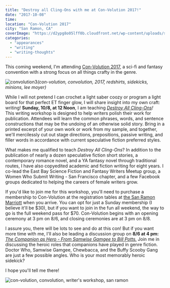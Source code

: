 ```yaml
---
title: "Destroy all Cling-Ons with me at Con-Volution 2017!"
date: "2017-10-08"
time:
location: "Con-Volution 2017"
city: "San Ramon, CA"
coverImage: "https://d2ypg8o05lff0b.cloudfront.net/wp-content/uploads/sites/3/2017/10/convolution3-500x190.png"
categories:
  - "appearances"
  - "writing"
  - "writing-thoughts"
---
```


This coming weekend, I'm attending [Con-Volution 2017](http://www.con-volution.com/), a sci-fi and fantasy convention with a strong focus on all things crafty in the genre.

![convolution3](https://d2ypg8o05lff0b.cloudfront.net/wp-content/uploads/sites/3/2017/10/convolution3-500x190.png)*(con-volution, convolution, 2017, redshirts, sidekicks, minions, lee moyer)*

While I will not pretend I can crochet a light saber coozy or program a light board for that perfect ET finger glow, I will share insight into my own craft: writing! **Sunday, 10/8, at 12 Noon**, I am teaching _[Destroy All Cling-Ons](https://sites.grenadine.co/sites/convolution/en/cv2017/schedule/886/Writing+Workshop-+Destroy+All+Cling-Ons%21)!_ This writing workshop is designed to help writers polish their work for publication. Attendees will learn the common phrases, words, and sentence constructions that may be the undoing of an otherwise solid story. Bring in a printed excerpt of your own work or work from my sample, and together, we'll mercilessly cut out stage directions, prepositions, passive writing, and filler words in accordance with current speculative fiction preferred styles.

What makes me qualified to teach _Destroy All Cling-Ons_? In addition to the publication of nearly a dozen speculative fiction short stories, a contemporary romance novel, and a YA fantasy novel through traditional routes, I have also copyedited academic and fiction writing for eight years. I co-lead the East Bay Science Fiction and Fantasy Writers Meetup group, a Women Who Submit Writing - San Francisco chapter, and a few Facebook groups dedicated to helping the careers of female writers grow.

If you'd like to join me for this workshop, you'll need to purchase a membership to Con-Volution at the registration tables at [the San Ramon Marriott](http://www.con-volution.com/2017/attend/hotel/) when you arrive. You can opt for just a Sunday membership (I believe it'll be $30), but if you want to join in the fun all weekend, the way to go is the full weekend pass for $70. Con-Volution begins with an opening ceremony at 3 pm on 8/6, and closing ceremonies are at 3 pm on 8/8.

I assure you, there will be lots to see and do at this con! But if you want more time with me, I'll also be leading a discussion group on **8/6 at 4 pm:** _[The Companion as Hero - From Samwise Gamgee to Bill Potts.](https://sites.grenadine.co/sites/convolution/en/cv2017/schedule/546/The+Companion+as+Hero%2C+from+Samwise+to+Bill+Potts)_ Join me in discussing the heroic roles that companions have played in genre fiction. Doctor Who, Samwise Gamgee, Chewbacca, and the Buffy Scooby Gang are just a few possible angles. Who is your most memorably heroic sidekick?

I hope you'll tell me there!

![con-volution, convolution, writer's workshop, san ramon](https://d2ypg8o05lff0b.cloudfront.net/wp-content/uploads/sites/3/2017/10/convolution4-500x190.jpg)
